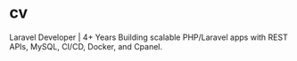# cv
Laravel Developer | 4+ Years Building scalable PHP/Laravel apps with REST APIs, MySQL, CI/CD, Docker, and Cpanel.
